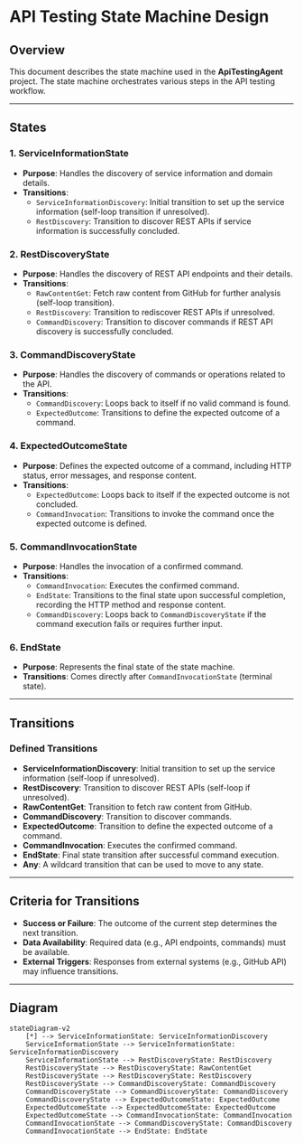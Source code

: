 # API Testing State Machine Design

## Overview
This document describes the state machine used in the **ApiTestingAgent** project. The state machine orchestrates various steps in the API testing workflow.

---

## States

### 1. ServiceInformationState
- **Purpose**: Handles the discovery of service information and domain details.
- **Transitions**:
  - `ServiceInformationDiscovery`: Initial transition to set up the service information (self-loop transition if unresolved).
  - `RestDiscovery`: Transition to discover REST APIs if service information is successfully concluded.

### 2. RestDiscoveryState
- **Purpose**: Handles the discovery of REST API endpoints and their details.
- **Transitions**:
  - `RawContentGet`: Fetch raw content from GitHub for further analysis (self-loop transition).
  - `RestDiscovery`: Transition to rediscover REST APIs if unresolved.
  - `CommandDiscovery`: Transition to discover commands if REST API discovery is successfully concluded.

### 3. CommandDiscoveryState
- **Purpose**: Handles the discovery of commands or operations related to the API.
- **Transitions**:
  - `CommandDiscovery`: Loops back to itself if no valid command is found.
  - `ExpectedOutcome`: Transitions to define the expected outcome of a command.

### 4. ExpectedOutcomeState
- **Purpose**: Defines the expected outcome of a command, including HTTP status, error messages, and response content.
- **Transitions**:
  - `ExpectedOutcome`: Loops back to itself if the expected outcome is not concluded.
  - `CommandInvocation`: Transitions to invoke the command once the expected outcome is defined.

### 5. CommandInvocationState
- **Purpose**: Handles the invocation of a confirmed command.
- **Transitions**:
  - `CommandInvocation`: Executes the confirmed command.
  - `EndState`: Transitions to the final state upon successful completion, recording the HTTP method and response content.
  - `CommandDiscovery`: Loops back to `CommandDiscoveryState` if the command execution fails or requires further input.

### 6. EndState
- **Purpose**: Represents the final state of the state machine.
- **Transitions**: Comes directly after `CommandInvocationState` (terminal state).

---

## Transitions

### Defined Transitions
- **ServiceInformationDiscovery**: Initial transition to set up the service information (self-loop if unresolved).
- **RestDiscovery**: Transition to discover REST APIs (self-loop if unresolved).
- **RawContentGet**: Transition to fetch raw content from GitHub.
- **CommandDiscovery**: Transition to discover commands.
- **ExpectedOutcome**: Transition to define the expected outcome of a command.
- **CommandInvocation**: Executes the confirmed command.
- **EndState**: Final state transition after successful command execution.
- **Any**: A wildcard transition that can be used to move to any state.

---

## Criteria for Transitions
- **Success or Failure**: The outcome of the current step determines the next transition.
- **Data Availability**: Required data (e.g., API endpoints, commands) must be available.
- **External Triggers**: Responses from external systems (e.g., GitHub API) may influence transitions.

---

## Diagram

```mermaid
stateDiagram-v2
    [*] --> ServiceInformationState: ServiceInformationDiscovery
    ServiceInformationState --> ServiceInformationState: ServiceInformationDiscovery
    ServiceInformationState --> RestDiscoveryState: RestDiscovery
    RestDiscoveryState --> RestDiscoveryState: RawContentGet
    RestDiscoveryState --> RestDiscoveryState: RestDiscovery
    RestDiscoveryState --> CommandDiscoveryState: CommandDiscovery
    CommandDiscoveryState --> CommandDiscoveryState: CommandDiscovery
    CommandDiscoveryState --> ExpectedOutcomeState: ExpectedOutcome
    ExpectedOutcomeState --> ExpectedOutcomeState: ExpectedOutcome
    ExpectedOutcomeState --> CommandInvocationState: CommandInvocation
    CommandInvocationState --> CommandDiscoveryState: CommandDiscovery
    CommandInvocationState --> EndState: EndState
```